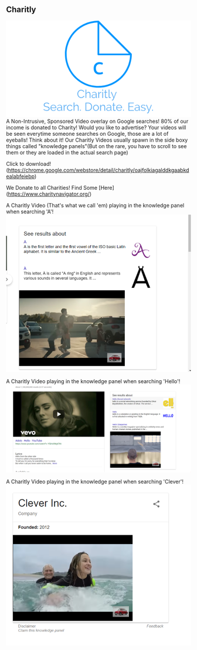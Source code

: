## Charitly
![image](LogoMakr_5qLGHf.png)
A Non-Intrusive, Sponsored Video overlay on Google searches! 80% of our income is donated to Charity!
Would you like to advertise? Your videos will be seen everytime someone searches on Google, those are a lot of eyeballs! Think about it!
Our Charitly Videos usually spawn in the side boxy things called "knowledge panels"(But on the rare, you have to scroll to see them or they are loaded in the actual search page)

Click to download!(https://chrome.google.com/webstore/detail/charitly/oajfolkiagalddkgaabkdealabfeiebp)

We Donate to all Charities! Find Some [Here] (https://www.charitynavigator.org/)

A Charitly Video (That's what we call 'em) playing in the knowledge panel when searching 'A'!
![image1](knowledgepanela.PNG)

A Charitly Video playing in the knowledge panel when searching 'Hello'!
![image2](knowledgepanelhello.PNG)

A Charitly Video playing in the knowledge panel when searching 'Clever'!
![image3](knowledgepanelsclever.PNG)


